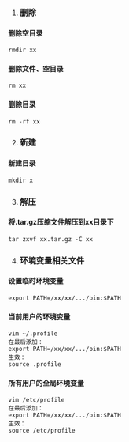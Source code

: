 1. ### 删除
#### 删除空目录

```
rmdir xx
```

#### 删除文件、空目录

```
rm xx
```

#### 删除目录

```
rm -rf xx
```

2. ### 新建

#### 新建目录

```
mkdir x
```

3. ### 解压

#### 将.tar.gz压缩文件解压到xx目录下

```
tar zxvf xx.tar.gz -C xx
```

4. ### 环境变量相关文件

#### 设置临时环境变量

```
export PATH=/xx/xx/.../bin:$PATH
```

#### 当前用户的环境变量

```
vim ~/.profile
在最后添加：
export PATH=/xx/xx/.../bin:$PATH
生效：
source .profile
```

#### 所有用户的全局环境变量

```
vim /etc/profile
在最后添加：
export PATH=/xx/xx/.../bin:$PATH
生效：
source /etc/profile
```

